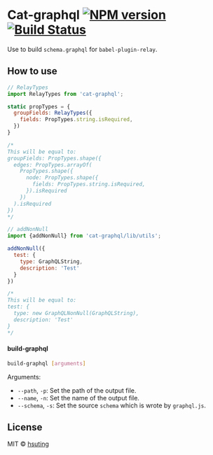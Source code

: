 # Cat-graphql [![NPM version][npm-image]][npm-url] [![Build Status][travis-image]][travis-url]
Use to build `schema.graphql` for `babel-plugin-relay`.

## How to use
```js
// RelayTypes
import RelayTypes from 'cat-graphql';

static propTypes = {
  groupFields: RelayTypes({
    fields: PropTypes.string.isRequired,
  })
}

/*
This will be equal to:
groupFields: PropTypes.shape({
  edges: PropTypes.arrayOf(
    PropTypes.shape({
      node: PropTypes.shape({
        fields: PropTypes.string.isRequired,
      }).isRequired
    })  
  ).isRequired
})
*/

// addNonNull
import {addNonNull} from 'cat-graphql/lib/utils';

addNonNull({
  test: {
    type: GraphQLString,
    description: 'Test'
  }   
})

/*
This will be equal to:
test: {
  type: new GraphQLNonNull(GraphQLString),
  description: 'Test'
}
*/
```

#### build-graphql
```sh
build-graphql [arguments]
```
Arguments:
- `--path`, `-p`: Set the path of the output file.
- `--name`, `-n`: Set the name of the output file.
- `--schema`, `-s`: Set the source `schema` which is wrote by `graphql.js`.

## License
MIT © [hsuting](http://hsuting.com)

[npm-image]: https://badge.fury.io/js/cat-graphql.svg
[npm-url]: https://www.npmjs.com/package/cat-graphql
[travis-image]: https://travis-ci.org/HsuTing/cat-graphql.svg?branch=master
[travis-url]: https://travis-ci.org/HsuTing/cat-graphql
